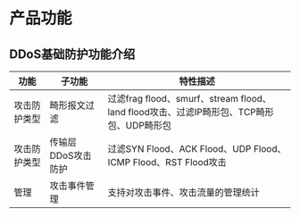 # 产品功能

## DDoS基础防护功能介绍
|功能|子功能|特性描述|
| - | - | - |
|攻击防护类型|畸形报文过滤|过滤frag flood、smurf、stream flood、land flood攻击、过滤IP畸形包、TCP畸形包、UDP畸形包|
|攻击防护类型|传输层DDoS攻击防护|过滤SYN Flood、ACK Flood、UDP Flood、ICMP Flood、RST Flood攻击|
|管理|攻击事件管理|支持对攻击事件、攻击流量的管理统计|
